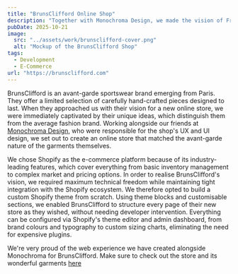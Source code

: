 ```yaml
---
title: "BrunsClifford Online Shop"
description: "Together with Monochroma Design, we made the vision of French avant-garde sportswear brand BrunsClifford for their new online shop come alive."
pubDate: 2025-10-21
image:
  src: "../assets/work/brunsclifford-cover.png"
  alt: "Mockup of the BrunsClifford Shop"
tags:
  - Development
  - E-Commerce
url: "https://brunsclifford.com"
---
```


BrunsClifford is an avant-garde sportswear brand emerging from Paris. They offer a limited selection of carefully hand-crafted pieces designed to last. When they approached us with their vision for a new online store, we were immediately captivated by their unique ideas, which distinguish them from the average fashion brand. Working alongside our friends at [Monochroma Design](https://monochroma.design/), who were responsible for the shop's UX and UI design, we set out to create an online store that matched the avant-garde nature of the garments themselves.

We chose Shopify as the e-commerce platform because of its industry-leading features, which cover everything from basic inventory management to complex market and pricing options. In order to realise BrunsClifford's vision, we required maximum technical freedom while maintaining tight integration with the Shopify ecosystem. We therefore opted to build a custom Shopify theme from scratch. Using theme blocks and customisable sections, we enabled BrunsClifford to structure every page of their new store as they wished, without needing developer intervention. Everything can be configured via Shopify's theme editor and admin dashboard, from brand colours and typography to custom sizing charts, eliminating the need for expensive plugins.

We're very proud of the web experience we have created alongside Monochroma for BrunsClifford. Make sure to check out the store and its wonderful garments [here](https://brunsclifford.com)

